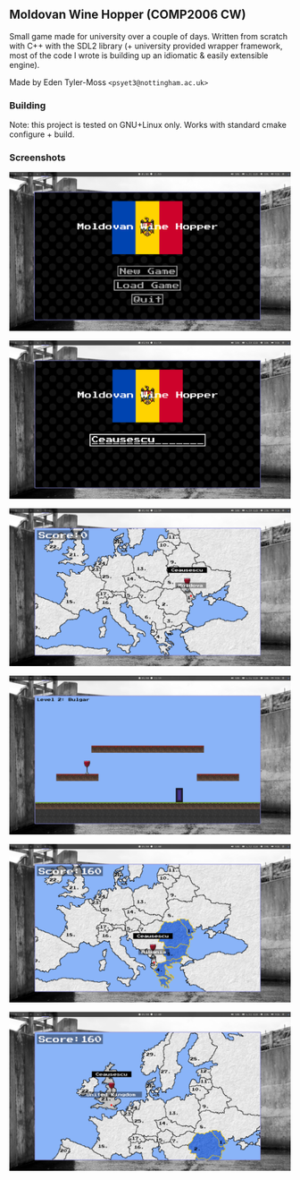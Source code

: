 ## Moldovan Wine Hopper (COMP2006 CW)

Small game made for university over a couple of days. Written from scratch with C++ with the SDL2 library (+ university provided wrapper framework, most of the code I wrote is building up an idiomatic & easily extensible engine).

Made by Eden Tyler-Moss `<psyet3@nottingham.ac.uk>`

### Building

Note: this project is tested on GNU+Linux only. Works with standard cmake configure + build.

### Screenshots

![](screenshot_1.png)

![](screenshot_2.png)

![](screenshot_3.png)

![](screenshot_5.png)

![](screenshot_6.png)

![](screenshot_7.png)